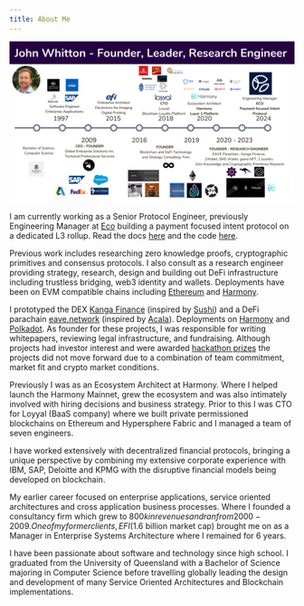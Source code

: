 ```yaml
---
title: About Me
---
```


![John Whitton Work History](./../assets/images/JohnWhittonWorkHistory.png "John Whitton Work History")

I am currently working as a Senior Protocol Engineer, previously Engineering Manager at [Eco](https://eco.com) building a payment focused intent protocol on a dedicated L3 rollup.
Read the docs [here](https://docs.eco.com/) and the code [here](https://github.com/ecoinc/Cross-L2-Actions).

Previous work includes researching zero knowledge proofs, cryptographic primitives and consensus protocols. I also consult as a research engineer providing strategy, research, design and building out DeFi infrastructure including trustless bridging, web3 identity and wallets. Deployments have been on EVM compatible chains including [Ethereum](https://ethereum.org/en/) and [Harmony](https://www.harmony.one/).

I prototyped the DEX [Kanga Finance](https://github.com/kangafinance) (inspired by [Sushi](https://github.com/sushiswap)) and a DeFi parachain [eave.network](https://github.com/eavenetwork) (inspired by [Acala](https://github.com/acalanetwork)). Deployments on [Harmony](https://www.harmony.one/) and [Polkadot](https://polkadot.network/). As founder for these projects, I was responsible for writing whitepapers, reviewing legal infrastructure, and fundraising. Although projects had investor interest and were awarded [hackathon prizes](https://docs.google.com/presentation/d/1ZGrbKSaAdtzvMzVh0EVFBfUvA4SqiAeYVXGhJN7Orbs/edit#slide=id.g48989ac23a_0_0) the projects did not move forward due to a combination of team commitment, market fit and crypto market conditions.

Previously I was as an Ecosystem Architect at Harmony. Where I helped launch the Harmony Mainnet, grew the ecosystem and was also intimately involved with hiring decisions and business strategy. Prior to this I was CTO for Loyyal (BaaS company) where we built private permissioned blockchains on Ethereum and Hypersphere Fabric and I managed a team of seven engineers.

I have worked extensively with decentralized financial protocols, bringing a unique perspective by combining my extensive corporate experience with IBM, SAP, Deloitte and KPMG with the disruptive financial models being developed on blockchain.

My earlier career focused on enterprise applications, service oriented architectures and cross application business processes. Where I founded a consultancy firm which grew to $800k in revenues and ran from 2000-2009. One of my former clients, EFI ($1.6 billion market cap) brought me on as a Manager in Enterprise Systems Architecture where I remained for 6 years.

I have been passionate about software and technology since high school. I graduated from the University of Queensland with a Bachelor of Science majoring in Computer Science before travelling globally leading the design and development of many Service Oriented Architectures and Blockchain implementations.

